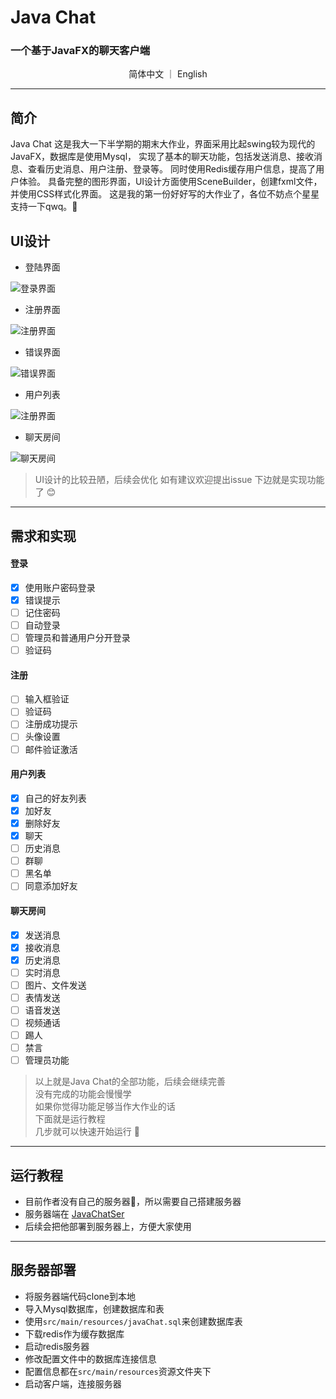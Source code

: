 # Java Chat
### 一个基于**JavaFX**的聊天客户端 

<p align="center">
  简体中文
  ｜
  <a herf="https://github.com/Cthaat/JavaChat/blob/master/README.md"> English </a>
</p>

---

## 简介

Java Chat 这是我大一下半学期的期末大作业，界面采用比起swing较为现代的JavaFX，数据库是使用Mysql，
实现了基本的聊天功能，包括发送消息、接收消息、查看历史消息、用户注册、登录等。
同时使用Redis缓存用户信息，提高了用户体验。
具备完整的图形界面，UI设计方面使用SceneBuilder，创建fxml文件，并使用CSS样式化界面。
这是我的第一份好好写的大作业了，各位不妨点个星星支持一下qwq。🤣

## UI设计

 - 登陆界面 <br/>
 
![登录界面](https://github.com/Cthaat/JavaChat/blob/master/src/main/resources/runTimePic/logIn.png)

 - 注册界面 <br/>

![注册界面](https://github.com/Cthaat/JavaChat/blob/master/src/main/resources/runTimePic/logUp.png)

 - 错误界面 <br/>

 ![错误界面](https://github.com/Cthaat/JavaChat/blob/master/src/main/resources/runTimePic/logInErroe.png)

 - 用户列表 <br/>

![注册界面](https://github.com/Cthaat/JavaChat/blob/master/src/main/resources/runTimePic/main.png)

 - 聊天房间 <br/>

 ![聊天房间](https://github.com/Cthaat/JavaChat/blob/master/src/main/resources/runTimePic/chatRoom.png)

> UI设计的比较丑陋，后续会优化
> 如有建议欢迎提出issue
> 下边就是实现功能了 😊

---

## 需求和实现

#### 登录
 
 - [x] 使用账户密码登录
 - [x] 错误提示
 - [ ] 记住密码
 - [ ] 自动登录
 - [ ] 管理员和普通用户分开登录
 - [ ] 验证码

#### 注册

 - [ ] 输入框验证
 - [ ] 验证码
 - [ ] 注册成功提示
 - [ ] 头像设置
 - [ ] 邮件验证激活

#### 用户列表

 - [x] 自己的好友列表
 - [x] 加好友
 - [x] 删除好友
 - [x] 聊天
 - [ ] 历史消息
 - [ ] 群聊
 - [ ] 黑名单
 - [ ] 同意添加好友

#### 聊天房间

 - [x] 发送消息
 - [x] 接收消息
 - [x] 历史消息
 - [ ] 实时消息
 - [ ] 图片、文件发送
 - [ ] 表情发送
 - [ ] 语音发送
 - [ ] 视频通话
 - [ ] 踢人
 - [ ] 禁言
 - [ ] 管理员功能

> 以上就是Java Chat的全部功能，后续会继续完善 <br/>
> 没有完成的功能会慢慢学 <br/>
> 如果你觉得功能足够当作大作业的话 <br/>
> 下面就是运行教程 <br/>
> 几步就可以快速开始运行 🥰 <br/>

---

## 运行教程

 - 目前作者没有自己的服务器🙁，所以需要自己搭建服务器
 - 服务器端在 <a href="https://github.com/Cthaat/JavaChatSer" target="_blank">JavaChatSer</a>
 - 后续会把他部署到服务器上，方便大家使用

--- 

## 服务器部署


 - 将服务器端代码clone到本地
 - 导入Mysql数据库，创建数据库和表
 - 使用`src/main/resources/javaChat.sql`来创建数据库表
 - 下载redis作为缓存数据库
 - 启动redis服务器
 - 修改配置文件中的数据库连接信息
 - 配置信息都在`src/main/resources`资源文件夹下
 - 启动客户端，连接服务器

































